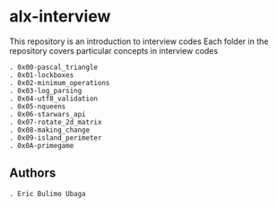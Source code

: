 # alx-interview

This repository is an introduction to interview codes
Each folder in the repository covers particular concepts in interview codes

    . 0x00-pascal_triangle
    . 0x01-lockboxes
    . 0x02-minimum_operations
    . 0x03-log_parsing
    . 0x04-utf8_validation
    . 0x05-nqueens
    . 0x06-starwars_api
    . 0x07-rotate_2d_matrix
    . 0x08-making_change
    . 0x09-island_perimeter
    . 0x0A-primegame

## Authors

	. Eric Bulimo Ubaga


